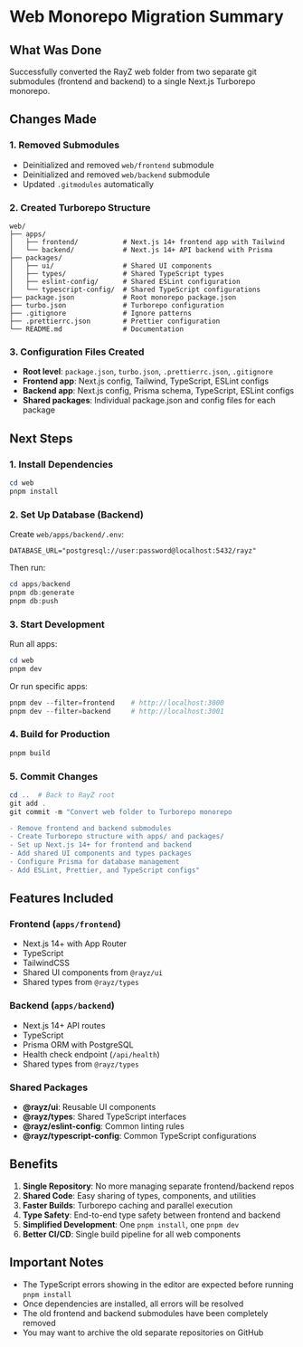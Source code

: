 # Web Monorepo Migration Summary

## What Was Done

Successfully converted the RayZ web folder from two separate git submodules (frontend and backend) to a single Next.js Turborepo monorepo.

## Changes Made

### 1. Removed Submodules
- Deinitialized and removed `web/frontend` submodule
- Deinitialized and removed `web/backend` submodule
- Updated `.gitmodules` automatically

### 2. Created Turborepo Structure

```
web/
├── apps/
│   ├── frontend/           # Next.js 14+ frontend app with Tailwind
│   └── backend/            # Next.js 14+ API backend with Prisma
├── packages/
│   ├── ui/                 # Shared UI components
│   ├── types/              # Shared TypeScript types
│   ├── eslint-config/      # Shared ESLint configuration
│   └── typescript-config/  # Shared TypeScript configurations
├── package.json            # Root monorepo package.json
├── turbo.json              # Turborepo configuration
├── .gitignore              # Ignore patterns
├── .prettierrc.json        # Prettier configuration
└── README.md               # Documentation
```

### 3. Configuration Files Created

- **Root level**: `package.json`, `turbo.json`, `.prettierrc.json`, `.gitignore`
- **Frontend app**: Next.js config, Tailwind, TypeScript, ESLint configs
- **Backend app**: Next.js config, Prisma schema, TypeScript, ESLint configs
- **Shared packages**: Individual package.json and config files for each package

## Next Steps

### 1. Install Dependencies

```powershell
cd web
pnpm install
```

### 2. Set Up Database (Backend)

Create `web/apps/backend/.env`:

```env
DATABASE_URL="postgresql://user:password@localhost:5432/rayz"
```

Then run:

```powershell
cd apps/backend
pnpm db:generate
pnpm db:push
```

### 3. Start Development

Run all apps:
```powershell
cd web
pnpm dev
```

Or run specific apps:
```powershell
pnpm dev --filter=frontend    # http://localhost:3000
pnpm dev --filter=backend     # http://localhost:3001
```

### 4. Build for Production

```powershell
pnpm build
```

### 5. Commit Changes

```powershell
cd ..  # Back to RayZ root
git add .
git commit -m "Convert web folder to Turborepo monorepo

- Remove frontend and backend submodules
- Create Turborepo structure with apps/ and packages/
- Set up Next.js 14+ for frontend and backend
- Add shared UI components and types packages
- Configure Prisma for database management
- Add ESLint, Prettier, and TypeScript configs"
```

## Features Included

### Frontend (`apps/frontend`)
- Next.js 14+ with App Router
- TypeScript
- TailwindCSS
- Shared UI components from `@rayz/ui`
- Shared types from `@rayz/types`

### Backend (`apps/backend`)
- Next.js 14+ API routes
- TypeScript
- Prisma ORM with PostgreSQL
- Health check endpoint (`/api/health`)
- Shared types from `@rayz/types`

### Shared Packages
- **@rayz/ui**: Reusable UI components
- **@rayz/types**: Shared TypeScript interfaces
- **@rayz/eslint-config**: Common linting rules
- **@rayz/typescript-config**: Common TypeScript configurations

## Benefits

1. **Single Repository**: No more managing separate frontend/backend repos
2. **Shared Code**: Easy sharing of types, components, and utilities
3. **Faster Builds**: Turborepo caching and parallel execution
4. **Type Safety**: End-to-end type safety between frontend and backend
5. **Simplified Development**: One `pnpm install`, one `pnpm dev`
6. **Better CI/CD**: Single build pipeline for all web components

## Important Notes

- The TypeScript errors showing in the editor are expected before running `pnpm install`
- Once dependencies are installed, all errors will be resolved
- The old frontend and backend submodules have been completely removed
- You may want to archive the old separate repositories on GitHub

